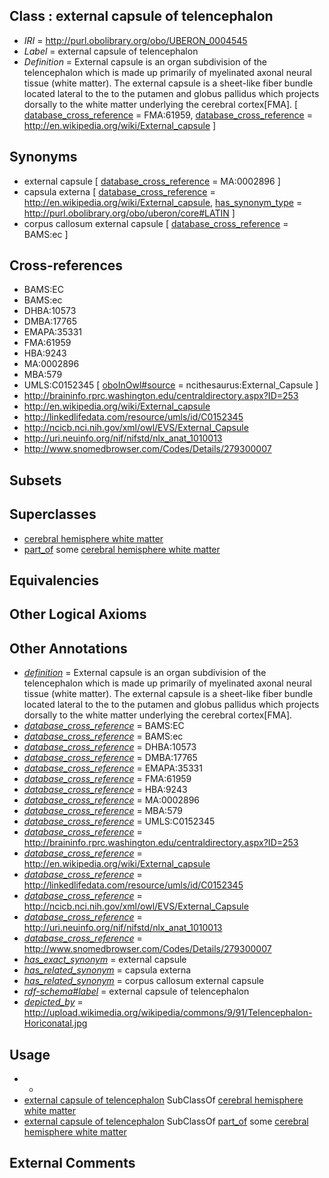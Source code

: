 
## Class : external capsule of telencephalon

 * *IRI* = http://purl.obolibrary.org/obo/UBERON_0004545
 * *Label* = external capsule of telencephalon
 * *Definition* = External capsule is an organ subdivision of the telencephalon which is made up primarily of myelinated axonal neural tissue (white matter). The external capsule is a sheet-like fiber bundle located lateral to the to the putamen and globus pallidus which projects dorsally to the white matter underlying the cerebral cortex[FMA]. [ [database_cross_reference](../../ef/oboInOwl#hasDbXref.md) = FMA:61959, [database_cross_reference](../../ef/oboInOwl#hasDbXref.md) = http://en.wikipedia.org/wiki/External_capsule ]

## Synonyms

 * external capsule [ [database_cross_reference](../../ef/oboInOwl#hasDbXref.md) = MA:0002896 ]
 * capsula externa [ [database_cross_reference](../../ef/oboInOwl#hasDbXref.md) = http://en.wikipedia.org/wiki/External_capsule, [has_synonym_type](../../pe/oboInOwl#hasSynonymType.md) = http://purl.obolibrary.org/obo/uberon/core#LATIN ]
 * corpus callosum external capsule [ [database_cross_reference](../../ef/oboInOwl#hasDbXref.md) = BAMS:ec ]

## Cross-references

 * BAMS:EC
 * BAMS:ec
 * DHBA:10573
 * DMBA:17765
 * EMAPA:35331
 * FMA:61959
 * HBA:9243
 * MA:0002896
 * MBA:579
 * UMLS:C0152345 [ [oboInOwl#source](../../ce/oboInOwl#source.md) = ncithesaurus:External_Capsule ]
 * http://braininfo.rprc.washington.edu/centraldirectory.aspx?ID=253
 * http://en.wikipedia.org/wiki/External_capsule
 * http://linkedlifedata.com/resource/umls/id/C0152345
 * http://ncicb.nci.nih.gov/xml/owl/EVS/External_Capsule
 * http://uri.neuinfo.org/nif/nifstd/nlx_anat_1010013
 * http://www.snomedbrowser.com/Codes/Details/279300007

## Subsets


## Superclasses

 * [cerebral hemisphere white matter](../../UBERON/37/UBERON_0002437.md)
 * [part_of](../../BFO/50/BFO_0000050.md) some [cerebral hemisphere white matter](../../UBERON/37/UBERON_0002437.md)

## Equivalencies


## Other Logical Axioms


## Other Annotations

 * *[definition](../../IAO/15/IAO_0000115.md)* = External capsule is an organ subdivision of the telencephalon which is made up primarily of myelinated axonal neural tissue (white matter). The external capsule is a sheet-like fiber bundle located lateral to the to the putamen and globus pallidus which projects dorsally to the white matter underlying the cerebral cortex[FMA].
 * *[database_cross_reference](../../ef/oboInOwl#hasDbXref.md)* = BAMS:EC
 * *[database_cross_reference](../../ef/oboInOwl#hasDbXref.md)* = BAMS:ec
 * *[database_cross_reference](../../ef/oboInOwl#hasDbXref.md)* = DHBA:10573
 * *[database_cross_reference](../../ef/oboInOwl#hasDbXref.md)* = DMBA:17765
 * *[database_cross_reference](../../ef/oboInOwl#hasDbXref.md)* = EMAPA:35331
 * *[database_cross_reference](../../ef/oboInOwl#hasDbXref.md)* = FMA:61959
 * *[database_cross_reference](../../ef/oboInOwl#hasDbXref.md)* = HBA:9243
 * *[database_cross_reference](../../ef/oboInOwl#hasDbXref.md)* = MA:0002896
 * *[database_cross_reference](../../ef/oboInOwl#hasDbXref.md)* = MBA:579
 * *[database_cross_reference](../../ef/oboInOwl#hasDbXref.md)* = UMLS:C0152345
 * *[database_cross_reference](../../ef/oboInOwl#hasDbXref.md)* = http://braininfo.rprc.washington.edu/centraldirectory.aspx?ID=253
 * *[database_cross_reference](../../ef/oboInOwl#hasDbXref.md)* = http://en.wikipedia.org/wiki/External_capsule
 * *[database_cross_reference](../../ef/oboInOwl#hasDbXref.md)* = http://linkedlifedata.com/resource/umls/id/C0152345
 * *[database_cross_reference](../../ef/oboInOwl#hasDbXref.md)* = http://ncicb.nci.nih.gov/xml/owl/EVS/External_Capsule
 * *[database_cross_reference](../../ef/oboInOwl#hasDbXref.md)* = http://uri.neuinfo.org/nif/nifstd/nlx_anat_1010013
 * *[database_cross_reference](../../ef/oboInOwl#hasDbXref.md)* = http://www.snomedbrowser.com/Codes/Details/279300007
 * *[has_exact_synonym](../../ym/oboInOwl#hasExactSynonym.md)* = external capsule
 * *[has_related_synonym](../../ym/oboInOwl#hasRelatedSynonym.md)* = capsula externa
 * *[has_related_synonym](../../ym/oboInOwl#hasRelatedSynonym.md)* = corpus callosum external capsule
 * *[rdf-schema#label](../../el/rdf-schema#label.md)* = external capsule of telencephalon
 * *[depicted_by](../../depicted/by/depicted_by.md)* = http://upload.wikimedia.org/wikipedia/commons/9/91/Telencephalon-Horiconatal.jpg

## Usage

 * -
 * [external capsule of telencephalon](../../UBERON/45/UBERON_0004545.md) SubClassOf [cerebral hemisphere white matter](../../UBERON/37/UBERON_0002437.md)
 * [external capsule of telencephalon](../../UBERON/45/UBERON_0004545.md) SubClassOf [part_of](../../BFO/50/BFO_0000050.md) some [cerebral hemisphere white matter](../../UBERON/37/UBERON_0002437.md)

## External Comments

